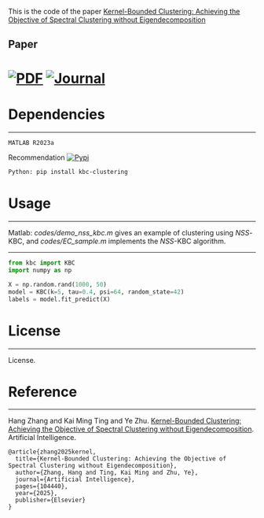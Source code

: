 This is the code of the paper [Kernel-Bounded Clustering: Achieving the Objective of Spectral Clustering without Eigendecomposition](https://github.com/IsolationKernel/.github/blob/main/profile/PDF/KBCAIJ2025.pdf)


## Paper
# [![PDF](https://img.shields.io/badge/PDF-KBCAIJ2025-red.svg)](https://github.com/IsolationKernel/.github/blob/main/profile/PDF/KBCAIJ2025.pdf)  [![Journal](https://img.shields.io/badge/Journal-AIJ-blue.svg)](https://www.sciencedirect.com/science/article/pii/S0004370225001596)

# Dependencies
---

```bash
MATLAB R2023a
```

Recommendation  [![Pypi](https://img.shields.io/badge/Pypi-blue.svg)]([https://www.sciencedirect.com/science/article/pii/S0004370225001596](https://pypi.org/project/kbc-clustering/))
```bash
Python: pip install kbc-clustering
```




# Usage
---
Matlab: 
*codes/demo_nss_kbc.m* gives an example of clustering using $NSS$-KBC, and *codes/EC_sample.m* implements the $NSS$-KBC algorithm.

---
```python
from kbc import KBC
import numpy as np

X = np.random.rand(1000, 50)
model = KBC(k=5, tau=0.4, psi=64, random_state=42)
labels = model.fit_predict(X)
```


# License
---
License.


# Reference
---
Hang Zhang and Kai Ming Ting and Ye Zhu. [Kernel-Bounded Clustering: Achieving the Objective of Spectral Clustering without Eigendecomposition]([https://google.comninini](https://doi.org/10.1016/j.artint.2025.104440)). Artificial Intelligence.

```
@article{zhang2025kernel,
  title={Kernel-Bounded Clustering: Achieving the Objective of Spectral Clustering without Eigendecomposition},
  author={Zhang, Hang and Ting, Kai Ming and Zhu, Ye},
  journal={Artificial Intelligence},
  pages={104440},
  year={2025},
  publisher={Elsevier}
}
```



